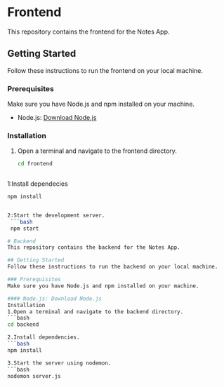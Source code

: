 # Frontend

This repository contains the frontend for the Notes App.

## Getting Started

Follow these instructions to run the frontend on your local machine.

### Prerequisites

Make sure you have Node.js and npm installed on your machine.

- Node.js: [Download Node.js](https://nodejs.org/)

### Installation

1. Open a terminal and navigate to the frontend directory.

   ```bash
   cd frontend
  

  1:Install dependecies 

  ```bash
  npm install


  2:Start the development server.
   ```bash
   npm start

# Backend
This repository contains the backend for the Notes App.

## Getting Started
Follow these instructions to run the backend on your local machine.

### Prerequisites
Make sure you have Node.js and npm installed on your machine.

#### Node.js: Download Node.js
Installation
1.Open a terminal and navigate to the backend directory.
```bash
cd backend

2.Install dependencies.
```bash
npm install

3.Start the server using nodemon.
```bash
nodemon server.js
